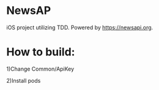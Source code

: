 # NewsAP
iOS project utilizing TDD. Powered by https://newsapi.org.

# How to build:
1)Change Common/ApiKey

2)Install pods

